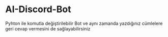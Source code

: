 # AI-Discord-Bot
Pyhton ile komutla değiştirilebilir Bot ve aynı zamanda yazdığınız cümlelere geri cevap vermesini de sağlayabilirsiniz

